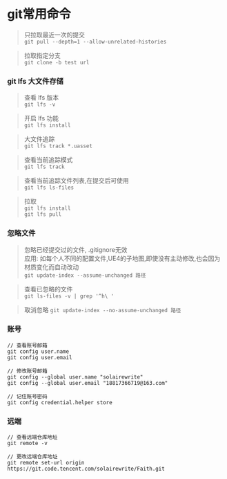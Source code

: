 # git常用命令
>只拉取最近一次的提交  
`git pull --depth=1 --allow-unrelated-histories`  

>拉取指定分支  
`git clone -b test url`  

### git lfs 大文件存储
>查看 lfs 版本  
`git lfs -v`  

>开启 lfs 功能  
`git lfs install`  

>大文件追踪  
`git lfs track *.uasset`  

>查看当前追踪模式  
`git lfs track`  

>查看当前追踪文件列表,在提交后可使用  
`git lfs ls-files`  

>拉取  
`git lfs install`  
`git lfs pull`  

### 忽略文件
>忽略已经提交过的文件, .gitignore无效  
应用: 如每个人不同的配置文件,UE4的子地图,即使没有主动修改,也会因为材质变化而自动改动  
`git update-index --assume-unchanged 路径`

>查看已忽略的文件  
`git ls-files -v | grep '^h\ '`  

>取消忽略
`git update-index --no-assume-unchanged 路径`

### 账号
```
// 查看账号邮箱
git config user.name
git config user.email

// 修改账号邮箱
git config --global user.name "solairewrite"
git config --global user.email "18817366719@163.com"

// 记住账号密码
git config credential.helper store
```

### 远端  
```
// 查看远端仓库地址
git remote -v

// 更改远端仓库地址
git remote set-url origin https://git.code.tencent.com/solairewrite/Faith.git
```